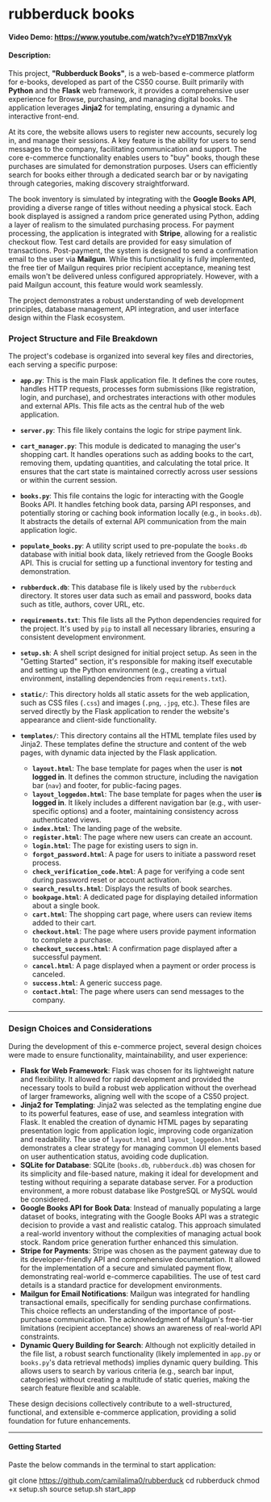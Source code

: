 # rubberduck books

#### Video Demo:  https://www.youtube.com/watch?v=eYD1B7mxVyk

#### Description:
This project, **"Rubberduck Books"**, is a web-based e-commerce platform for e-books, developed as part of the CS50 course. Built primarily with **Python** and the **Flask** web framework, it provides a comprehensive user experience for Browse, purchasing, and managing digital books. The application leverages **Jinja2** for templating, ensuring a dynamic and interactive front-end.

At its core, the website allows users to register new accounts, securely log in, and manage their sessions. A key feature is the ability for users to send messages to the company, facilitating communication and support. The core e-commerce functionality enables users to "buy" books, though these purchases are simulated for demonstration purposes. Users can efficiently search for books either through a dedicated search bar or by navigating through categories, making discovery straightforward.

The book inventory is simulated by integrating with the **Google Books API**, providing a diverse range of titles without needing a physical stock. Each book displayed is assigned a random price generated using Python, adding a layer of realism to the simulated purchasing process. For payment processing, the application is integrated with **Stripe**, allowing for a realistic checkout flow. Test card details are provided for easy simulation of transactions. Post-payment, the system is designed to send a confirmation email to the user via **Mailgun**. While this functionality is fully implemented, the free tier of Mailgun requires prior recipient acceptance, meaning test emails won't be delivered unless configured appropriately. However, with a paid Mailgun account, this feature would work seamlessly.

The project demonstrates a robust understanding of web development principles, database management, API integration, and user interface design within the Flask ecosystem.

### Project Structure and File Breakdown

The project's codebase is organized into several key files and directories, each serving a specific purpose:

* **`app.py`**: This is the main Flask application file. It defines the core routes, handles HTTP requests, processes form submissions (like registration, login, and purchase), and orchestrates interactions with other modules and external APIs. This file acts as the central hub of the web application.
* **`server.py`**: This file likely contains the logic for stripe payment link.
* **`cart_manager.py`**: This module is dedicated to managing the user's shopping cart. It handles operations such as adding books to the cart, removing them, updating quantities, and calculating the total price. It ensures that the cart state is maintained correctly across user sessions or within the current session.
* **`books.py`**: This file contains the logic for interacting with the Google Books API. It handles fetching book data, parsing API responses, and potentially storing or caching book information locally (e.g., in `books.db`). It abstracts the details of external API communication from the main application logic.
* **`populate_books.py`**: A utility script used to pre-populate the `books.db` database with initial book data, likely retrieved from the Google Books API. This is crucial for setting up a functional inventory for testing and demonstration.
* **`rubberduck.db`**: This database file is likely used by the `rubberduck` directory. It stores user data such as email and password, books data such as title, authors, cover URL, etc.
* **`requirements.txt`**: This file lists all the Python dependencies required for the project. It's used by `pip` to install all necessary libraries, ensuring a consistent development environment.
* **`setup.sh`**: A shell script designed for initial project setup. As seen in the "Getting Started" section, it's responsible for making itself executable and setting up the Python environment (e.g., creating a virtual environment, installing dependencies from `requirements.txt`).
* **`static/`**: This directory holds all static assets for the web application, such as CSS files (`.css`) and images (`.png`, `.jpg`, etc.). These files are served directly by the Flask application to render the website's appearance and client-side functionality.
* **`templates/`**: This directory contains all the HTML template files used by Jinja2. These templates define the structure and content of the web pages, with dynamic data injected by the Flask application.

    * **`layout.html`**: The base template for pages when the user is **not logged in**. It defines the common structure, including the navigation bar (`nav`) and footer, for public-facing pages.
    * **`layout_loggedon.html`**: The base template for pages when the user **is logged in**. It likely includes a different navigation bar (e.g., with user-specific options) and a footer, maintaining consistency across authenticated views.
    * **`index.html`**: The landing page of the website.
    * **`register.html`**: The page where new users can create an account.
    * **`login.html`**: The page for existing users to sign in.
    * **`forgot_password.html`**: A page for users to initiate a password reset process.
    * **`check_verification_code.html`**: A page for verifying a code sent during password reset or account activation.
    * **`search_results.html`**: Displays the results of book searches.
    * **`bookpage.html`**: A dedicated page for displaying detailed information about a single book.
    * **`cart.html`**: The shopping cart page, where users can review items added to their cart.
    * **`checkout.html`**: The page where users provide payment information to complete a purchase.
    * **`checkout_success.html`**: A confirmation page displayed after a successful payment.
    * **`cancel.html`**: A page displayed when a payment or order process is canceled.
    * **`success.html`**: A generic success page.
    * **`contact.html`**: The page where users can send messages to the company.

---

### Design Choices and Considerations

During the development of this e-commerce project, several design choices were made to ensure functionality, maintainability, and user experience:

* **Flask for Web Framework**: Flask was chosen for its lightweight nature and flexibility. It allowed for rapid development and provided the necessary tools to build a robust web application without the overhead of larger frameworks, aligning well with the scope of a CS50 project.
* **Jinja2 for Templating**: Jinja2 was selected as the templating engine due to its powerful features, ease of use, and seamless integration with Flask. It enabled the creation of dynamic HTML pages by separating presentation logic from application logic, improving code organization and readability. The use of `layout.html` and `layout_loggedon.html` demonstrates a clear strategy for managing common UI elements based on user authentication status, avoiding code duplication.
* **SQLite for Database**: SQLite (`books.db`, `rubberduck.db`) was chosen for its simplicity and file-based nature, making it ideal for development and testing without requiring a separate database server. For a production environment, a more robust database like PostgreSQL or MySQL would be considered.
* **Google Books API for Book Data**: Instead of manually populating a large dataset of books, integrating with the Google Books API was a strategic decision to provide a vast and realistic catalog. This approach simulated a real-world inventory without the complexities of managing actual book stock. Random price generation further enhanced this simulation.
* **Stripe for Payments**: Stripe was chosen as the payment gateway due to its developer-friendly API and comprehensive documentation. It allowed for the implementation of a secure and simulated payment flow, demonstrating real-world e-commerce capabilities. The use of test card details is a standard practice for development environments.
* **Mailgun for Email Notifications**: Mailgun was integrated for handling transactional emails, specifically for sending purchase confirmations. This choice reflects an understanding of the importance of post-purchase communication. The acknowledgment of Mailgun's free-tier limitations (recipient acceptance) shows an awareness of real-world API constraints.
* **Dynamic Query Building for Search**: Although not explicitly detailed in the file list, a robust search functionality (likely implemented in `app.py` or `books.py`'s data retrieval methods) implies dynamic query building. This allows users to search by various criteria (e.g., search bar input, categories) without creating a multitude of static queries, making the search feature flexible and scalable.

These design decisions collectively contribute to a well-structured, functional, and extensible e-commerce application, providing a solid foundation for future enhancements.

---

#### Getting Started
Paste the below commands in the terminal to start application:

git clone https://github.com/camilalima0/rubberduck
cd rubberduck
chmod +x setup.sh
source setup.sh
start_app
